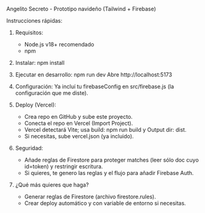 Angelito Secreto - Prototipo navideño (Tailwind + Firebase)

Instrucciones rápidas:

1) Requisitos:
   - Node.js v18+ recomendado
   - npm

2) Instalar:
   npm install

3) Ejecutar en desarrollo:
   npm run dev
   Abre http://localhost:5173

4) Configuración:
   Ya incluí tu firebaseConfig en src/firebase.js (la configuración que me diste).

5) Deploy (Vercel):
   - Crea repo en GitHub y sube este proyecto.
   - Conecta el repo en Vercel (Import Project).
   - Vercel detectará Vite; usa build: npm run build y Output dir: dist.
   - Si necesitas, sube vercel.json (ya incluido).

6) Seguridad:
   - Añade reglas de Firestore para proteger matches (leer sólo doc cuyo id=token) y restringir escritura.
   - Si quieres, te genero las reglas y el flujo para añadir Firebase Auth.

7) ¿Qué más quieres que haga?
   - Generar reglas de Firestore (archivo firestore.rules).
   - Crear deploy automático y con variable de entorno si necesitas.